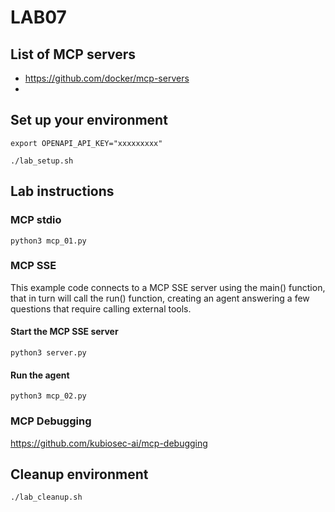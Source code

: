 # LAB07
## List of MCP servers
- https://github.com/docker/mcp-servers
- 
## Set up your environment
```
export OPENAPI_API_KEY="xxxxxxxxx"
```
```
./lab_setup.sh
```
## Lab instructions
### MCP stdio
```
python3 mcp_01.py
```
### MCP SSE
This example code connects to a MCP SSE server using the main() function, that in turn will call the run() function, creating an agent answering a few questions that require calling external tools.

#### Start the MCP SSE server
```
python3 server.py
```
#### Run the agent
```
python3 mcp_02.py
```
### MCP Debugging
https://github.com/kubiosec-ai/mcp-debugging

## Cleanup environment
```
./lab_cleanup.sh
```
